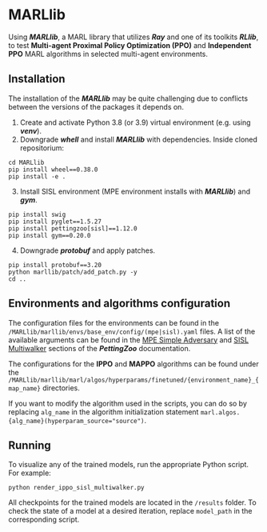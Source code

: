 # MARLlib
Using ***MARLlib***, a MARL library that utilizes ***Ray*** and one of its toolkits ***RLlib***, to test **Multi-agent Proximal Policy Optimization (PPO)** and **Independent PPO** MARL algorithms in selected multi-agent environments.

## Installation
The installation of the ***MARLlib*** may be quite challenging due to conflicts between the versions of the packages it depends on.
1. Create and activate Python 3.8 (or 3.9) virtual environment (e.g. using ***venv***).
2. Downgrade ***whell*** and install ***MARLlib*** with dependencies. Inside cloned repositorium:
```
cd MARLlib
pip install wheel==0.38.0
pip install -e .
```
3. Install SISL environment (MPE environment installs with ***MARLlib***) and ***gym***.
```
pip install swig
pip install pyglet==1.5.27
pip install pettingzoo[sisl]==1.12.0
pip install gym==0.20.0
```
4. Downgrade ***protobuf*** and apply patches.
```
pip install protobuf==3.20
python marllib/patch/add_patch.py -y
cd ..
```

## Environments and algorithms configuration
The configuration files for the environments can be found in the `/MARLlib/marllib/envs/base_env/config/(mpe|sisl).yaml` files. A list of the available arguments can be found in the [MPE Simple Adversary](https://pettingzoo.farama.org/environments/mpe/simple_adversary/) and [SISL Multiwalker](https://pettingzoo.farama.org/environments/sisl/multiwalker/) sections of the ***PettingZoo*** documentation.

The configurations for the **IPPO** and **MAPPO** algorithms can be found under the `/MARLlib/marllib/marl/algos/hyperparams/finetuned/{environment_name}_{map_name}` directories.

If you want to modify the algorithm used in the scripts, you can do so by replacing `alg_name` in the algorithm initialization statement `marl.algos.{alg_name}(hyperparam_source="source")`.

## Running
To visualize any of the trained models, run the appropriate Python script. For example:
```
python render_ippo_sisl_multiwalker.py
```
All checkpoints for the trained models are located in the `/results` folder. To check the state of a model at a desired iteration, replace `model_path` in the corresponding script.
